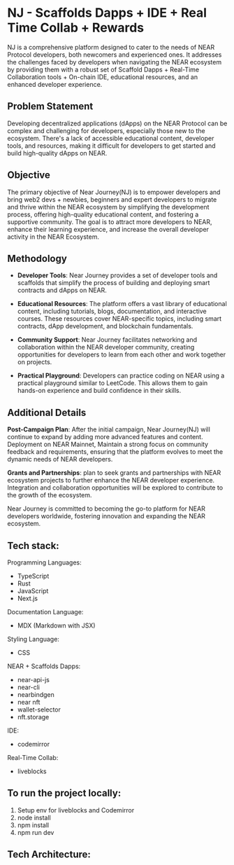 # NJ - Scaffolds Dapps + IDE + Real Time Collab + Rewards

NJ is a comprehensive platform designed to cater to the needs of NEAR Protocol developers, both newcomers and experienced ones. It addresses the challenges faced by developers when navigating the NEAR ecosystem by providing them with a robust set of Scaffold Dapps + Real-Time Collaboration tools + On-chain IDE, educational resources, and an enhanced developer experience.

## Problem Statement

Developing decentralized applications (dApps) on the NEAR Protocol can be complex and challenging for developers, especially those new to the ecosystem. There's a lack of accessible educational content, developer tools, and resources, making it difficult for developers to get started and build high-quality dApps on NEAR.

## Objective

The primary objective of Near Journey(NJ) is to empower developers and bring web2 devs + newbies, beginners and expert developers to migrate and thrive within the NEAR ecosystem by simplifying the development process, offering high-quality educational content, and fostering a supportive community. The goal is to attract more developers to NEAR, enhance their learning experience, and increase the overall developer activity in the NEAR Ecosystem.

## Methodology

- **Developer Tools**: Near Journey provides a set of developer tools and scaffolds that simplify the process of building and deploying smart contracts and dApps on NEAR.

- **Educational Resources**: The platform offers a vast library of educational content, including tutorials, blogs, documentation, and interactive courses. These resources cover NEAR-specific topics, including smart contracts, dApp development, and blockchain fundamentals.

- **Community Support**: Near Journey facilitates networking and collaboration within the NEAR developer community, creating opportunities for developers to learn from each other and work together on projects.

- **Practical Playground**: Developers can practice coding on NEAR using a practical playground similar to LeetCode. This allows them to gain hands-on experience and build confidence in their skills.

## Additional Details

**Post-Campaign Plan**: After the initial campaign, Near Journey(NJ) will continue to expand by adding more advanced features and content. Deployment on NEAR Mainnet, Maintain a strong focus on community feedback and requirements, ensuring that the platform evolves to meet the dynamic needs of NEAR developers.

**Grants and Partnerships**: plan to seek grants and partnerships with NEAR ecosystem projects to further enhance the NEAR developer experience. Integration and collaboration opportunities will be explored to contribute to the growth of the ecosystem.

Near Journey is committed to becoming the go-to platform for NEAR developers worldwide, fostering innovation and expanding the NEAR ecosystem.

## **Tech stack:**
Programming Languages:
- TypeScript
- Rust
- JavaScript
- Next.js

Documentation Language:
- MDX (Markdown with JSX)

Styling Language:
- CSS

NEAR + Scaffolds Dapps:
- near-api-js
- near-cli
- nearbindgen
- near nft
- wallet-selector
- nft.storage

IDE:
- codemirror

Real-Time Collab:
- liveblocks

## **To run the project locally:**
1. Setup env for liveblocks and Codemirror
2. node install
3. npm install
4. npm run dev

## **Tech Architecture:**
